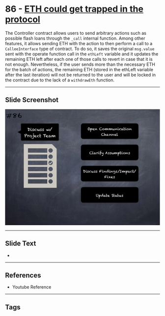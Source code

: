 
# 86 - [ETH could get trapped in the protocol](./ETH%20could%20get%20trapped%20in%20the%20protocol.md)

 The Controller contract allows users to send arbitrary actions such as possible flash loans through the `_call` internal function. Among other features, it allows sending ETH with the action to then perform a call to a `CalleeInterface` type of contract. To do so, it saves the original `msg.value` sent with the operate function call in the `ethLeft` variable and it updates the remaining ETH left after each one of those calls to revert in case that it is not enough. Nevertheless, if the user sends more than the necessary ETH for the batch of actions, the remaining ETH (stored in the ethLeft variable after the last iteration) will not be returned to the user and will be locked in the contract due to the lack of a `withdrawEth` function.


___
## Slide Screenshot
![086.png](../../images/6.Audit%20Techniques%20and%20Tools%20101/086.png)
___
## Slide Text
- 
___
## References
- Youtube Reference
___
## Tags
